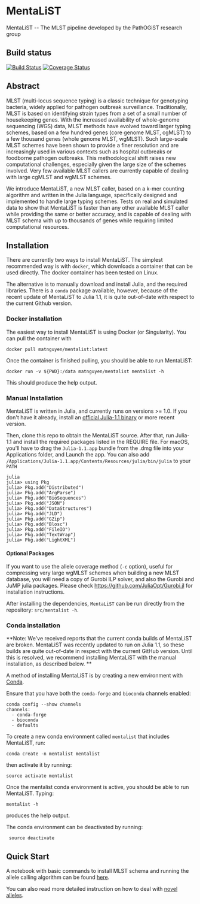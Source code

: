 # MentaLiST

MentaLiST -- The MLST pipeline developed by the PathOGiST research group

## Build status

[![Build Status](https://travis-ci.org/WGS-TB/MentaLiST.svg?branch=mentalist_v0.2)](https://travis-ci.org/WGS-TB/MentaLiST)
[![Coverage Status](https://coveralls.io/repos/github/WGS-TB/MentaLiST/badge.svg?branch=mentalist_v0.2)](https://coveralls.io/github/WGS-TB/MentaLiST?branch=mentalist_v0.2)

## Abstract

MLST (multi-locus sequence typing) is a classic technique for genotyping
bacteria, widely applied for pathogen outbreak surveillance. Traditionally,
MLST is based on identifying strain types from a set of a small number of
housekeeping genes. With the increased availability of whole-genome sequencing
(WGS) data, MLST methods have evolved toward larger typing schemes, based on a
few hundred genes (core genome MLST, cgMLST) to a few thousand genes (whole
genome MLST, wgMLST). Such large-scale MLST schemes have been shown to provide
a finer resolution and are increasingly used in various contexts such as
hospital outbreaks or foodborne pathogen outbreaks. This methodological shift
raises new computational challenges, especially given the large size of the
schemes involved. Very few available MLST callers are currently capable of
dealing with large cgMLST and wgMLST schemes.

We introduce MentaLiST, a new MLST caller, based on a k-mer counting algorithm and written in the Julia language, specifically designed and implemented to handle large typing schemes. Tests on real and simulated data to show that MentaLiST is faster than any other available MLST caller while providing the same or better accuracy, and is capable of dealing with MLST schema with up to thousands of genes while requiring limited computational resources. 

## Installation

There are currently two ways to install MentaLiST. The simplest recommended way is with `docker`, which downloads a container that can be used directly. The docker container has been tested on Linux. 

The alternative is to manually download and install Julia, and the required libraries. There is a `conda` package available, however, because of the recent update of MentaLiST to Julia 1.1, it is quite out-of-date with respect to the current Github version. 

### Docker installation
The easiest way to install MentaLiST is using Docker (or Singularity). You can pull the container with 

```
docker pull matnguyen/mentalist:latest
```

Once the container is finished pulling, you should be able to run MentaLiST:

```
docker run -v ${PWD}:/data matnguyen/mentalist mentalist -h  
```

This should produce the help output. 

### Manual Installation

MentaLiST is written in Julia, and currently runs on versions >= 1.0. If you don't have it already, install an [official Julia-1.1 binary](https://julialang.org/downloads/) or more recent version.

Then, clone this repo to obtain the MentaLiST source. After that, run Julia-1.1 and install the required packages listed in the REQUIRE file. For macOS, you'll have to drag the `Julia-1.1.app` bundle from the .dmg file into your Applications folder, and Launch the app.
You can also add `/Applications/Julia-1.1.app/Contents/Resources/julia/bin/julia` to your `PATH` 

```
julia
julia> using Pkg
julia> Pkg.add("Distributed")
julia> Pkg.add("ArgParse")
julia> Pkg.add("BioSequences")
julia> Pkg.add("JSON")
julia> Pkg.add("DataStructures")
julia> Pkg.add("JLD")
julia> Pkg.add("GZip")
julia> Pkg.add("Blosc")
julia> Pkg.add("FileIO")
julia> Pkg.add("TextWrap")
julia> Pkg.add("LightXML")
```
#### Optional Packages
If you want to use the allele coverage method (`-c` option), useful for compressing very large wgMLST schemes when building a new MLST database, you will need a copy of Gurobi ILP solver, and also the Gurobi and JuMP julia packages. Please check https://github.com/JuliaOpt/Gurobi.jl for installation instructions. 

After installing the dependencies, `MentaLiST` can be run directly from the repository: `src/mentalist -h`.


### Conda installation

**Note: We've received reports that the current conda builds of MentaLiST are broken. MentaLiST was recently updated to run on Julia 1.1, so these builds are quite out-of-date in respect with the current GitHub version. Until this is resolved, we recommend installing MentaLiST with the manual installation, as described below. **

A method of installing MentaLiST is by creating a new environment with [Conda](https://conda.io/docs/). 

Ensure that you have both the `conda-forge` and `bioconda` channels enabled:

```
conda config --show channels
channels:
  - conda-forge
  - bioconda
  - defaults
```

To create a new conda environment called `mentalist` that includes MentaLiST, run:

```
conda create -n mentalist mentalist
```

then activate it by running:
```
source activate mentalist
```

Once the mentalist conda environment is active, you should be able to run MentaLiST. Typing:
```
mentalist -h 
```
produces the help output. 

The conda environment can be deactivated by running:
```
 source deactivate 
```

## Quick Start

A notebook with basic commands to install MLST schema and running the allele calling algorithm can be found [here](docs/Basic%20Usage.ipynb).

You can also read more detailed instruction on how to deal with [novel alleles](docs/Novel%20allele%20detection%20with%20MentaLiST.ipynb).

